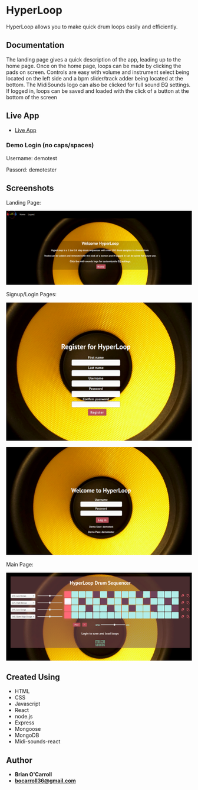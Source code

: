 # HyperLoop

HyperLoop allows you to make quick drum loops easily and efficiently.

## Documentation
 The landing page gives a quick description of the app, leading up to the home page. Once on the home page, loops can be made by clicking the pads on screen. Controls are easy with volume and instrument select being located on the left side and a bpm slider/track adder being located at the bottom. The MidiSounds logo can also be clicked for full sound EQ settings. If logged in, loops can be saved and loaded with the click of a button at the bottom of the screen

## Live App 

- [Live App](https://hyperlooper.herokuapp.com/)

### Demo Login (no caps/spaces)

Username: demotest

Passord: demotester

## Screenshots
Landing Page:

![Landing Page](src/assets/images/readme/landing.png)

Signup/Login Pages:

![Signup Page](src/assets/images/readme/register.png)

![Login Page](src/assets/images/readme/login.png)

Main Page:

![Main Page](src/assets/images/readme/main.png)

## Created Using

* HTML
* CSS
* Javascript
* React
* node.js
* Express
* Mongoose
* MongoDB
* Midi-sounds-react

## Author

* **Brian O'Carroll** 
* **bocarroll36@gmail.com**
